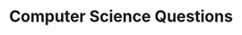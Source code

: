 ---
title: "Computer Science Questions"
layout: interview_layout
collection: interview_preparation
permalink: /interview-preparation/computer_science_questions/
markdown_url: "https://raw.githubusercontent.com/ajitsingh98/Data-Science-Interview-Questions-Answers/main/computer_science_questions.md"
img_url: "https://raw.githubusercontent.com/ajitsingh98/Data-Science-Interview-Questions-Answers/main/img/"
excerpt: 'This section covers key computer science concepts, including recursive functions, sorting algorithms, and subsequence problems. It also explores matrix multiplication optimization, numerical stability in deep learning, and the benefits of GPUs versus TPUs. Additionally, it addresses practical challenges like dynamic memory management and file similarity filtering.'
---